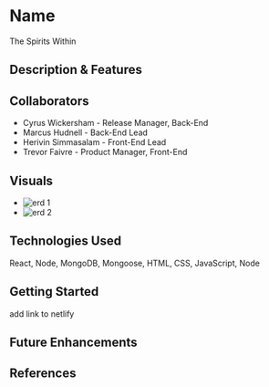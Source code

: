 # Name
The Spirits Within

## Description & Features

## Collaborators
* Cyrus Wickersham - Release Manager, Back-End
* Marcus Hudnell - Back-End Lead
* Herivin Simmasalam - Front-End Lead
* Trevor Faivre - Product Manager, Front-End

## Visuals
* <img src="https://imgur.com/uqPj4Ln.png" alt="erd 1"> 
* <img src="https://imgur.com/zat6SH5.png" alt="erd 2">

## Technologies Used
React, Node, MongoDB, Mongoose, HTML, CSS, JavaScript, Node

## Getting Started
add link to netlify 

## Future Enhancements


## References

